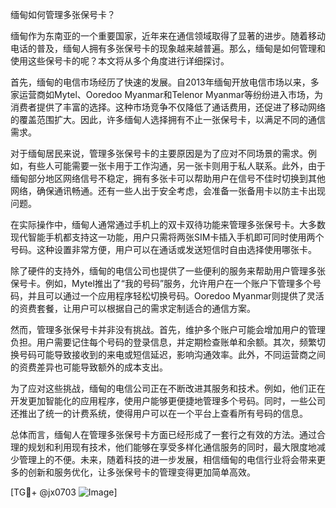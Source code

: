缅甸如何管理多张保号卡？

缅甸作为东南亚的一个重要国家，近年来在通信领域取得了显著的进步。随着移动电话的普及，缅甸人拥有多张保号卡的现象越来越普遍。那么，缅甸是如何管理和使用这些保号卡的呢？本文将从多个角度进行详细探讨。

首先，缅甸的电信市场经历了快速的发展。自2013年缅甸开放电信市场以来，多家运营商如Mytel、Ooredoo Myanmar和Telenor Myanmar等纷纷进入市场，为消费者提供了丰富的选择。这种市场竞争不仅降低了通话费用，还促进了移动网络的覆盖范围扩大。因此，许多缅甸人选择拥有不止一张保号卡，以满足不同的通信需求。

对于缅甸居民来说，管理多张保号卡的主要原因是为了应对不同场景的需求。例如，有些人可能需要一张卡用于工作沟通，另一张卡则用于私人联系。此外，由于缅甸部分地区网络信号不稳定，拥有多张卡可以帮助用户在信号不佳时切换到其他网络，确保通讯畅通。还有一些人出于安全考虑，会准备一张备用卡以防主卡出现问题。

在实际操作中，缅甸人通常通过手机上的双卡双待功能来管理多张保号卡。大多数现代智能手机都支持这一功能，用户只需将两张SIM卡插入手机即可同时使用两个号码。这种设置非常方便，用户可以在通话或发送短信时自由选择使用哪张卡。

除了硬件的支持外，缅甸的电信公司也提供了一些便利的服务来帮助用户管理多张保号卡。例如，Mytel推出了“我的号码”服务，允许用户在一个账户下管理多个号码，并且可以通过一个应用程序轻松切换号码。Ooredoo Myanmar则提供了灵活的资费套餐，让用户可以根据自己的需求定制适合的通信方案。

然而，管理多张保号卡并非没有挑战。首先，维护多个账户可能会增加用户的管理负担。用户需要记住每个号码的登录信息，并定期检查账单和余额。其次，频繁切换号码可能导致接收到的来电或短信延迟，影响沟通效率。此外，不同运营商之间的资费差异也可能导致额外的成本支出。

为了应对这些挑战，缅甸的电信公司正在不断改进其服务和技术。例如，他们正在开发更加智能化的应用程序，使用户能够更便捷地管理多个号码。同时，一些公司还推出了统一的计费系统，使得用户可以在一个平台上查看所有号码的信息。

总体而言，缅甸人在管理多张保号卡方面已经形成了一套行之有效的方法。通过合理的规划和利用现有技术，他们能够在享受多样化通信服务的同时，最大限度地减少管理上的不便。未来，随着科技的进一步发展，相信缅甸的电信行业将会带来更多的创新和服务优化，让多张保号卡的管理变得更加简单高效。

[TG💪+ @jx0703 ![Image](https://github.com/user-attachments/assets/dbca1d08-cadb-493c-b0ec-ad6f7a83f270)]